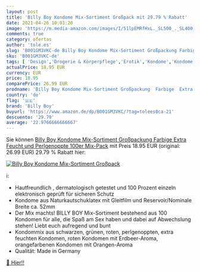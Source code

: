 ```yaml
---
layout: post
title: 'Billy Boy Kondome Mix-Sortiment Großpack mit 29.79 % Rabatt'
date: 2021-04-26 10:03:20
image: 'https://m.media-amazon.com/images/I/51lpEMRfHxL._SL500_._SL400_.jpg'
comments: true
category: ofertas
author: 'tole.es'
slug: 'B001GM3VKC-de Billy Boy Kondome Mix-Sortiment Großpackung Farbige Extra...'
sku: 'B001GM3VKC-de'
tags: [ 'Design','Drogerie & Körperpflege','Erotik','Kondome','Kondome für Männer','Regular Stores','Safer Sex & Verhütung','Shops','billy boy', ]
actualPrice: 18.95 EUR
currency: EUR
price: 18.95
comparePrice: 26.99 EUR
prodname: 'Billy Boy Kondome Mix-Sortiment Großpackung  Farbige  Extra Feucht und Perlgenoppte  100er Mix-Pack'
country: 'de'
flag: '🇩🇪'
brand: 'Billy Boy'
buyurl: 'https://www.amazon.de/dp/B001GM3VKC/?tag=tolees0ca-21'
descuento: '29.79'
average: '22.9766666666667'
---
```


Sie können [Billy Boy Kondome Mix-Sortiment Großpackung  Farbige  Extra Feucht und Perlgenoppte  100er Mix-Pack](https://www.amazon.de/dp/B001GM3VKC/?tag=tolees0ca-21) mit Preis 18.95 EUR (original: 26.99 EUR) 29.79 % Rabatt hier:

[![Billy Boy Kondome Mix-Sortiment Großpack](https://m.media-amazon.com/images/I/51lpEMRfHxL._SL500_._SL400_.jpg)](https://www.amazon.de/dp/B001GM3VKC/?tag=tolees0ca-21)

ℹ️:

- Hautfreundlich , dermatologisch getestet und 100 Prozent einzeln elektronisch geprüft für sicheren Schutz
- Kondome aus Naturkautschuklatex mit Gleitfilm und Reservoir/Nominale Breite ca. 52mm
- Der Mix machts! BILLY BOY Mix-Sortiment bestehend aus 100 Kondomen für alle, die Spaß am Sex haben und dabei auf Abwechslung stehen! Liebt euch aufregend und bunt
- Kondommix aus schwarzen, grünen, roten, perlgenoppten, extra feuchten Kondomen, roten Kondomen mit Erdbeer-Aroma, orangefarbenen Kondomen mit Orangen-Aroma
- Qualität: Made in Germany

[🛒 Hier!!](https://www.amazon.de/dp/B001GM3VKC/?tag=tolees0ca-21)

